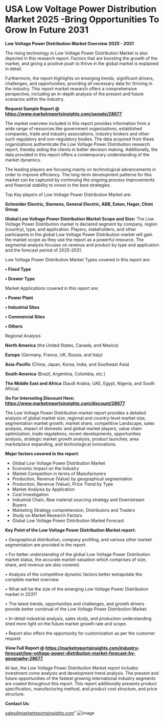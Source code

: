 # USA Low Voltage Power Distribution Market 2025 -Bring Opportunities To Grow In Future 2031

<Strong> Low Voltage Power Distribution Market Overview 2025 - 2031</strong>

The rising technology in Low Voltage Power Distribution Market is also depicted in this research report. Factors that are boosting the growth of the market, and giving a positive push to thrive in the global market is explained in detail.

Furthermore, the report highlights on emerging trends, significant drivers, challenges, and opportunities, providing all necessary data for thriving in the industry. This report market research offers a comprehensive perspective, including an in-depth analysis of the present and future scenarios within the industry.

<strong>Request Sample Report @ <a href=https://www.marketreportsinsights.com/sample/28677>https://www.marketreportsinsights.com/sample/28677</a></strong>

The market overview included in this report provides information from a wide range of resources like government organizations, established companies, trade and industry associations, industry brokers and other such regulatory and non-regulatory bodies. The data acquired from these organizations authenticate the Low Voltage Power Distribution research report, thereby aiding the clients in better decision making. Additionally, the data provided in this report offers a contemporary understanding of the market dynamics.

The leading players are focusing mainly on technological advancements in order to improve efficiency. The long-term development patterns for this market can be captured by continuing the ongoing process improvements and financial stability to invest in the best strategies.

Top Key players of Low Voltage Power Distribution Market are:

<strong>Schneider Electric, Siemens, General Electric, ABB, Eaton, Hager, Chint Group</strong>

<strong><b>Global Low Voltage Power Distribution Market Scope and Size:</b></strong>
The Low Voltage Power Distribution market is declared segment by company, region (country), type, and application. Players, stakeholders, and other participants in the global Low Voltage Power Distribution market will gain the market scope as they use the report as a powerful resource. The segmental analysis focuses on revenue and product by type and application and the forecast period of 2025-2031.

Low Voltage Power Distribution Market Types covered in this report are:

<strong>• Fixed Type

• Drawer Type</strong>

Market Applications covered in this report are:

<strong>• Power Plant

• Industrial Sites

• Commercial Sites

• Others</strong> 

Regional Analysis

<strong>North America</strong> (the United States, Canada, and Mexico)

<strong>Europe</strong> (Germany, France, UK, Russia, and Italy)

<strong>Asia-Pacific</strong> (China, Japan, Korea, India, and Southeast Asia)

<strong>South America</strong> (Brazil, Argentina, Colombia, etc.)

<strong>The Middle East and Africa</strong> (Saudi Arabia, UAE, Egypt, Nigeria, and South Africa)

<strong>Go For Interesting Discount Here: <a href=https://www.marketreportsinsights.com/discount/28677>https://www.marketreportsinsights.com/discount/28677</a></strong>

The Low Voltage Power Distribution market report provides a detailed analysis of global market size, regional and country-level market size, segmentation market growth, market share, competitive Landscape, sales analysis, impact of domestic and global market players, value chain optimization, trade regulations, recent developments, opportunities analysis, strategic market growth analysis, product launches, area marketplace expanding, and technological innovations.

<strong><b>Major factors covered in the report:</b></strong>
<ul>
  <li>Global Low Voltage Power Distribution Market </li>
  <li>Economic Impact on the Industry</li>
  <li>Market Competition in terms of Manufacturers</li>
  <li>Production, Revenue (Value) by geographical segmentation</li>
  <li>Production, Revenue (Value), Price Trend by Type</li>
  <li>Market Analysis by Application</li>
  <li>Cost Investigation</li>
  <li>Industrial Chain, Raw material sourcing strategy and Downstream Buyers</li>
  <li>Marketing Strategy comprehension, Distributors and Traders</li>
  <li>Study on Market Research Factors</li>
  <li>Global Low Voltage Power Distribution Market Forecast</li>
</ul>

<strong><b>Key Point of the Low Voltage Power Distribution Market report:</b></strong>

• Geographical distribution, company profiling, and various other market segmentation are provided in the report.

• For better understanding of the global Low Voltage Power Distribution market status, the accurate market valuation which comprises of size, share, and revenue are also covered.

• Analysis of the competitive dynamic factors better extrapolate the complete market overview

• What will be the size of the emerging Low Voltage Power Distribution market in 2031?

• The latest trends, opportunities and challenges, and growth drivers provide better construal of the Low Voltage Power Distribution Market.

• In-detail industrial analysis, sales study, and production understanding shed more light on the future market growth rate and scope.

• Report also offers the opportunity for customization as per the customer request.

<strong><b>View Full Report @ <a href=https://marketreportsinsights.com/industry-forecast/low-voltage-power-distribution-market-forecast-by-geography-28677>https://marketreportsinsights.com/industry-forecast/low-voltage-power-distribution-market-forecast-by-geography-28677</a></b></strong>


At last, the Low Voltage Power Distribution Market report includes investment come analysis and development trend analysis. The present and future opportunities of the fastest growing international industry segments are coated throughout this report. This report additionally presents product specification, manufacturing method, and product cost structure, and price structure.

<strong>Contact Us:</strong>

sales@marketreportsinsights.com"
![image](https://github.com/user-attachments/assets/62ee45b3-af9a-4807-ba7a-3c0e38c5cb6b)
